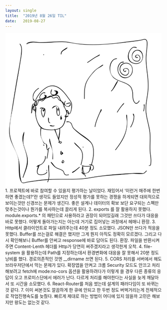 ```yaml
---
layout:	single
title:	"2019년 8월 26일 TIL"
date:	2019-08-27
---
```


  ![](/img/1*Orrj5d-AvTQBxl_5XexO4g.png)1. 프로젝트에 바로 참여할 수 있을지 평가하는 날이었다. 재밌어서 ‘이런거 매주에 한번 하면 좋겠는데?’란 생각도 들었지만 정성적 평가를 못하는 경쟁을 하게되면 대외적으로 보이는것만 신경쓰는 문제가 생긴다. 좋은 설계나 데이터의 확보 보단 요구되는 스펙만 맞추는것이나 뭔가를 복사하는데 끌리게 된다.
2. exports 를 잘 활용하지 못했다. module.exports.* 의 패턴으로 사용하라고 권장이 되어있길래 그것만 쓰다가 대응을 바로 못했다. 어떻게 돌아가는지는 아는데 거기로 집어넣는 과정에서 헤매니 환장.
3. Http에서 클라이언트로 파일 내려주는데 40분 정도 소모했다. JSON만 쓰다가 적응을 못했다. Buffer를 쓰는걸로 해결은 했지만 그게 뭔지 아직도 정확히 모르겠다. 그리고 다시 확인해보니 Buffer를 안써고 response에 바로 담아도 된다. 환장. 파일을 반환시켜주면 Content-Lenth 헤더를 Http가 당연히 써주겠지라고 생각한게 오착.
4. file-system 을 활용하는데 Path를 지정하는데서 환경변화에 대응을 잘 못해서 20분 정도 낭비를 했다. 경로의존적인 것엔 \_\_dirname 쓰면 된다.
5. CORS 처리를 서버에서 해도 브라우저단에서 막는 문제가 있다. 확장앱을 안켜고 크롬 Security 모드도 안끄고 처리해보려고 fetch에 mode:no-cors 옵션을 활용하려다가 이렇게 쓸 경우 다른 종류의 응답이 오고 프로미스단에서 에러가 난다. 다르게 처리를 해야한다는 사실을 늦게 깨달아서 또 시간을 소모했다.
6. React-Router를 처음 썼는데 설계의 패러다임이 또 바뀌는것 같다.
7. 이미 써본것도 깔끔하게 한 큐에 안되고 한 두번 정도 버벅거리는게 전체적으로 작업진행속도를 늦췄다. 빠르게 제대로 하는 방법이 어디에 있지 않을까 고민은 해보지만 왕도는 없는것 같다.
  